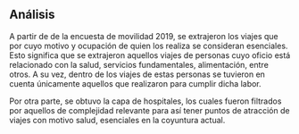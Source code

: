 ## Análisis

A partir de de la encuesta de movilidad 2019, se extrajeron los viajes que por cuyo motivo y ocupación de quien los realiza se consideran esenciales. Esto significa que se extrajeron aquellos viajes de personas cuyo oficio está relacionado con la salud, servicios fundamentales, alimentación, entre otros. A su vez, dentro de los viajes de estas personas se tuvieron en cuenta únicamente aquellos que realizaron para cumplir dicha labor. 

Por otra parte, se obtuvo la capa de hospitales, los cuales fueron filtrados por aquellos de complejidad relevante para así tener puntos de atracción de viajes con motivo salud, esenciales en la coyuntura actual. 



